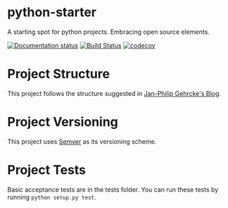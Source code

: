 # python-starter
A starting spot for python projects. Embracing open source elements.

[![Documentation status](https://readthedocs.org/projects/python-starter/badge/?version=latest)](http://python-starter.readthedocs.io/en/latest/) [![Build Status](https://travis-ci.org/SyntaxRules/python-starter.svg?branch=master)](https://travis-ci.org/SyntaxRules/python-starter) [![codecov](https://codecov.io/gh/SyntaxRules/python-starter/branch/master/graph/badge.svg)](https://codecov.io/gh/SyntaxRules/python-starter)


# Project Structure

This project follows the structure suggested in [Jan-Philip Gehrcke's Blog](https://gehrcke.de/2014/02/distributing-a-python-command-line-application/).

# Project Versioning

This project uses [Semver](http://semver.org/) as its versioning scheme.

# Project Tests

Basic acceptance tests are in the tests folder. You can run these tests by running `python setup.py test`.